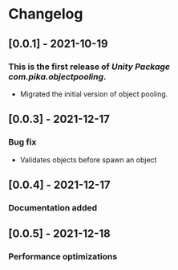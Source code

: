 # Changelog
## [0.0.1] - 2021-10-19

### This is the first release of *Unity Package com.pika.objectpooling*.

- Migrated the initial version of object pooling.

## [0.0.3] - 2021-12-17

### Bug fix

- Validates objects before spawn an object

## [0.0.4] - 2021-12-17

### Documentation added

## [0.0.5] - 2021-12-18

### Performance optimizations
